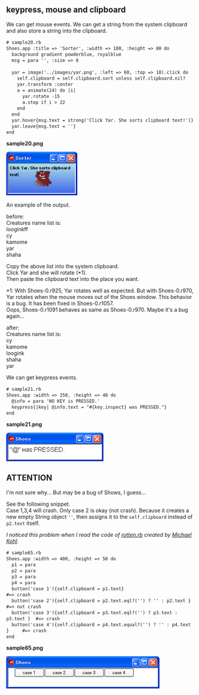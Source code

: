keypress, mouse and clipboard
-----------------------------

We can get mouse events. 
We can get a string from the system clipboard and also store a string into the clipboard.

	# sample20.rb
	Shoes.app :title => 'Sorter', :width => 180, :height => 80 do
	  background gradient powderblue, royalblue
	  msg = para '', :size => 8
	  
	  yar = image('../images/yar.png', :left => 60, :top => 18).click do
	    self.clipboard = self.clipboard.sort unless self.clipboard.nil?
	    yar.transform :center
	    a = animate(24) do |i|
	      yar.rotate -15
	      a.stop if i > 22
	    end
	  end
	  yar.hover{msg.text = strong('Click Yar. She sorts clipboard text!')}
	  yar.leave{msg.text = ''}
	end

**sample20.png**

![sample20.png](http://github.com/ashbb/shoes_tutorial_html/raw/master/images/sample20.png)

An example of the output. <br>

before: <br>
Creatures name list is: <br>
looginkff <br>
cy <br>
kamome <br>
yar <br>
shaha <br>

Copy the above list into the system clipboard. <br>
Click Yar and she will rotate (\*1). <br>
Then paste the clipboard text into the place you want. <br>


\*1: With Shoes-0.r925, Yar rotates well as expected. But with Shoes-0.r970, Yar rotates when the mouse moves out of the Shoes window. This behavior is a bug. It has been fixed in Shoes-0.r1057. <br>
Oops, Shoes-0.r1091 behaves as same as Shoes-0.r970. Maybe it's a bug again...

after: <br>
Creatures name list is: <br>
cy <br>
kamome <br>
loogink <br>
shaha <br>
yar <br>

We can get keypress events. <br>

	# sample21.rb
	Shoes.app :width => 250, :height => 40 do
	  @info = para 'NO KEY is PRESSED.'
	  keypress{|key| @info.text = "#{key.inspect} was PRESSED."}
	end

**sample21.png**

![sample21.png](http://github.com/ashbb/shoes_tutorial_html/raw/master/images/sample21.png)


ATTENTION
---------
I'm not sure why... But may be a bug of Shows, I guess...

See the following snippet. <br>
Case 1,3,4 will crash. Only case 2 is okay (not crash). Because it creates a new empty String object `''`, then assigns it to the `self.clipboard` instead of `p2.text` itself.

*I noticed this problem when I read the code of [rotten.rb](http://github.com/citizen428/littlesteps/blob/c15ee6a7838b962cbc64bbf3c1570d116bd9c9c1/rotten/rotten.rb) created by [Michael Kohl](http://citizen428.net/).*

	# sample65.rb
	Shoes.app :width => 400, :height => 50 do
	  p1 = para
	  p2 = para
	  p3 = para
	  p4 = para
	  button('case 1'){self.clipboard = p1.text}                                #=> crash
	  button('case 2'){self.clipboard = p2.text.eql?('') ? '' : p2.text }       #=> not crash
	  button('case 3'){self.clipboard = p3.text.eql?('') ? p3.text : p3.text }  #=> crash
	  button('case 4'){self.clipboard = p4.text.equal?('') ? '' : p4.text }     #=> crash
	end

**sample65.png**

![sample65.png](http://github.com/ashbb/shoes_tutorial_html/raw/master/images/sample65.png)

